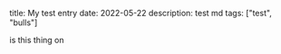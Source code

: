 title: My test entry
date: 2022-05-22
description: test md
tags: ["test", "bulls"]

is this thing on